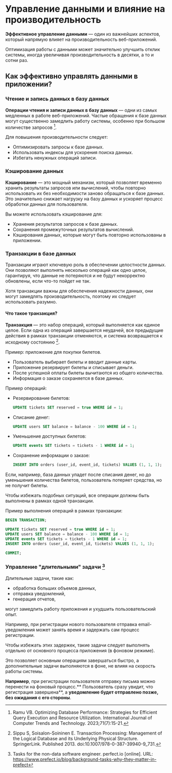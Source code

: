 # Управление данными и влияние на производительность

**Эффективное управление данными** — один из важнейших аспектов, который напрямую влияет на производительность веб-приложений.

Оптимизация работы с данными может значительно улучшить отклик системы, иногда увеличивая производительность в десятки, а то и сотни раз.


## Как эффективно управлять данными в приложении?

### Чтение и запись данных в базу данных

**Операции чтения и записи данных в базу данных** — одни из самых медленных в работе веб-приложений. Частые обращения к базе данных могут существенно замедлить работу системы, особенно при большом количестве запросов [^1].

Для повышения производительности следует:

- Оптимизировать запросы к базе данных.
- Использовать индексы для ускорения поиска данных.
- Избегать ненужных операций записи.

### Кэширование данных

**Кэширование** — это мощный механизм, который позволяет временно хранить результаты запросов или вычислений, чтобы повторно использовать их без необходимости заново обращаться к базе данных. Это значительно снижает нагрузку на базу данных и ускоряет процесс обработки данных для пользователя.

Вы можете использовать кэширование для:

- Хранения результатов запросов к базе данных.
- Сохранения промежуточных результатов вычислений.
- Кэширования данных, которые могут быть повторно использованы в приложении.

### Транзакции в базе данных

Транзакции играют ключевую роль в обеспечении целостности данных. Они позволяют выполнять несколько операций как одно целое, гарантируя, что данные не потеряются и не будут некорректно обновлены, если что-то пойдет не так.

Хотя транзакции важны для обеспечения надежности данных, они могут замедлять производительность, поэтому их следует использовать разумно.

#### Что такое транзакция?

**Транзакция** — это набор операций, который выполняется как единое целое. Если одна из операций завершается неудачей, все предыдущие действия в рамках транзакции отменяются, и система возвращается к исходному состоянию [^3].

Пример: приложение для покупки билетов.

- Пользователь выбирает билеты и вводит данные карты.
- Приложение резервирует билеты и списывает деньги.
- После успешной оплаты билеты вычитаются из общего количества.
- Информация о заказе сохраняется в базе данных.

Пример операций:

- Резервирование билетов:
  ```sql
  UPDATE tickets SET reserved = true WHERE id = 1;
  ```
- Списание денег:
  ```sql
  UPDATE users SET balance = balance - 100 WHERE id = 1;
  ```
- Уменьшение доступных билетов:
  ```sql
  UPDATE events SET tickets = tickets - 1 WHERE id = 1;
  ```
- Сохранение информации о заказе:
  ```sql
  INSERT INTO orders (user_id, event_id, tickets) VALUES (1, 1, 1);
  ```

Если, например, база данных упадет после списания денег, но до уменьшения количества билетов, пользователь потеряет средства, но не получит билеты.

Чтобы избежать подобных ситуаций, все операции должны быть выполнены в рамках одной транзакции.

Пример выполнения операций в рамках транзакции:

```sql
BEGIN TRANSACTION;

UPDATE tickets SET reserved = true WHERE id = 1;
UPDATE users SET balance = balance - 100 WHERE id = 1;
UPDATE events SET tickets = tickets - 1 WHERE id = 1;
INSERT INTO orders (user_id, event_id, tickets) VALUES (1, 1, 1);

COMMIT;
```

### Управление "длительными" задачи [^4]

Длительные задачи, такие как:
- обработка больших объемов данных,
- отправка уведомлений,
- генерация отчетов,
  
могут замедлить работу приложения и ухудшить пользовательский опыт.

Например, при регистрации нового пользователя отправка email-уведомления может занять время и задержать сам процесс регистрации.

Чтобы избежать этих задержек, такие задачи следует выполнять отдельно от основного процесса приложения (в фоновом режиме).

Это позволяет основным операциям завершаться быстро, а дополнительные задачи выполняются в фоне, не влияя на скорость работы системы.

**Например**, при регистрации пользователя отправку письма можно перенести на фоновый процесс.** Пользователь сразу увидит, что регистрация завершена**, а **уведомление будет отправлено позже, без ожидания с его стороны**.

[^1]: Ramu VB. Optimizing Database Performance: Strategies for Efficient Query Execution and Resource Utilization. International Journal of Computer Trends and Technology. 2023;71(7):15-21.

[^2]: Selvaraj S. Advanced Database Techniques and Optimization. Building Real-Time Marvels with Laravel. Springer, Berkeley, CA. Published 2023. doi:10.1007/978-1-4842-9789-6_17.

[^3]: Sippu S, Soisalon-Soininen E. Transaction Processing: Management of the Logical Database and its Underlying Physical Structure. SpringerLink. Published 2013. doi:10.1007/978-0-387-39940-9_731.

[^4]: Tasks for the non-data software engineer. perfect.io [online]. URL: https://www.prefect.io/blog/background-tasks-why-they-matter-in-prefect